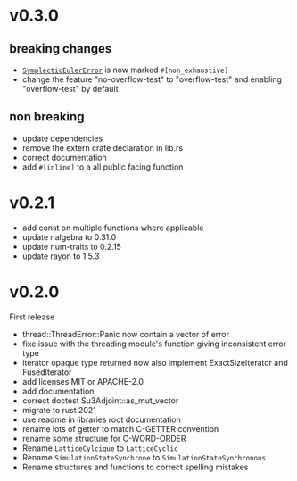 
# v0.3.0

## breaking changes
- [`SymplecticEulerError`](https://abouttefeux.github.io/lattice-qcd-rs/lattice_qcd_rs/integrator/symplectic_euler/enum.SymplecticEulerError.html) is now marked `#[non_exhaustive]`
- change the feature "no-overflow-test" to "overflow-test" and enabling "overflow-test" by default

## non breaking
- update dependencies
- remove the extern crate declaration in lib.rs
- correct documentation
- add `#[inline]` to a all public facing function

# v0.2.1

- add const on multiple functions where applicable
- update nalgebra to 0.31.0
- update num-traits to 0.2.15
- update rayon to 1.5.3
 

# v0.2.0

First release

- thread::ThreadError::Panic now contain a vector of error
- fixe issue with the threading module's function giving inconsistent error type
- iterator opaque type returned now also implement ExactSizeIterator and FusedIterator
- add licenses MIT or APACHE-2.0
- add documentation
- correct doctest Su3Adjoint::as_mut_vector
- migrate to rust 2021
- use readme in libraries root documentation
- rename lots of getter to match C-GETTER convention
- rename some structure for C-WORD-ORDER
- Rename `LatticeCylcique` to `LatticeCyclic`
- Rename `SimulationStateSynchrone` to `SimulationStateSynchronous`
- Rename structures and functions to correct spelling mistakes